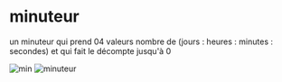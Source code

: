 # minuteur
un minuteur qui prend 04 valeurs nombre de (jours : heures : minutes : secondes) et qui fait le décompte jusqu'à 0 

![min](https://github.com/user-attachments/assets/e3abdb58-6ff7-41d8-9060-5780b1c4b984)
![minuteur](https://github.com/user-attachments/assets/96f32945-c16e-4452-9627-d4a8ac683176)
